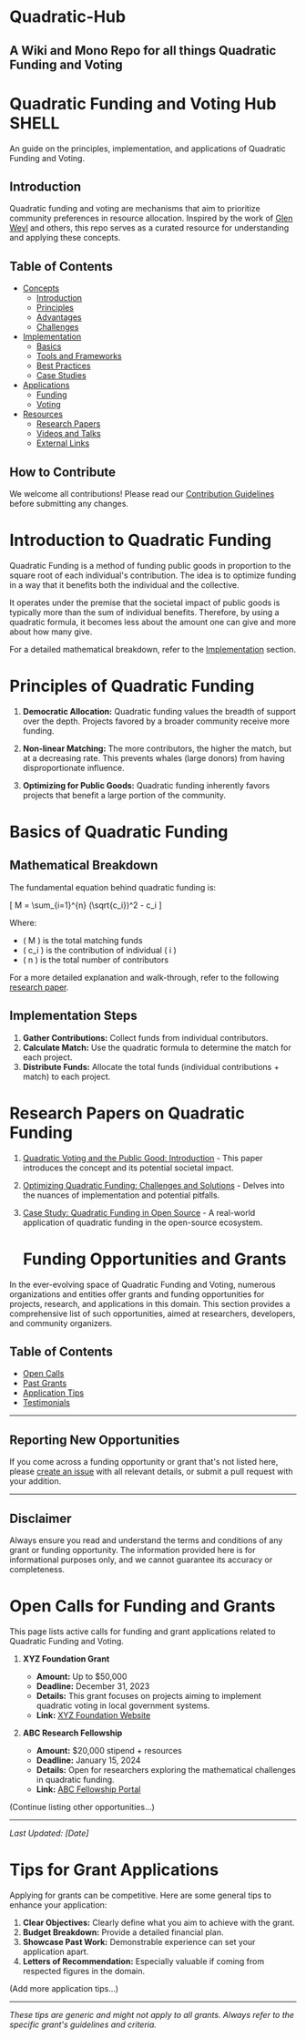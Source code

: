 # Quadratic-Hub
 A Wiki and Mono Repo for all things Quadratic Funding and Voting 
 --
# Quadratic Funding and Voting Hub **SHELL**

An guide on the principles, implementation, and applications of Quadratic Funding and Voting.

## Introduction

Quadratic funding and voting are mechanisms that aim to prioritize community preferences in resource allocation. Inspired by the work of [Glen Weyl](https://glenweyl.com/) and others, this repo serves as a curated resource for understanding and applying these concepts.

## Table of Contents

- [Concepts](./Concepts/)
  - [Introduction](./Concepts/Introduction.md)
  - [Principles](./Concepts/Principles.md)
  - [Advantages](./Concepts/Advantages.md)
  - [Challenges](./Concepts/Challenges.md)
- [Implementation](./Implementation/)
  - [Basics](./Implementation/Basics.md)
  - [Tools and Frameworks](./Implementation/ToolsAndFrameworks.md)
  - [Best Practices](./Implementation/BestPractices.md)
  - [Case Studies](./Implementation/CaseStudies.md)
- [Applications](./Applications/)
  - [Funding](./Applications/Funding.md)
  - [Voting](./Applications/Voting.md)
- [Resources](./Resources/)
  - [Research Papers](./Resources/ResearchPapers.md)
  - [Videos and Talks](./Resources/VideosAndTalks.md)
  - [External Links](./Resources/ExternalLinks.md)
  
## How to Contribute

We welcome all contributions! Please read our [Contribution Guidelines](./Contributions/) before submitting any changes.

# Introduction to Quadratic Funding

Quadratic Funding is a method of funding public goods in proportion to the square root of each individual's contribution. The idea is to optimize funding in a way that it benefits both the individual and the collective. 

It operates under the premise that the societal impact of public goods is typically more than the sum of individual benefits. Therefore, by using a quadratic formula, it becomes less about the amount one can give and more about how many give.

For a detailed mathematical breakdown, refer to the [Implementation](../Implementation/Basics.md) section.

# Principles of Quadratic Funding

1. **Democratic Allocation:** Quadratic funding values the breadth of support over the depth. Projects favored by a broader community receive more funding.
 
2. **Non-linear Matching:** The more contributors, the higher the match, but at a decreasing rate. This prevents whales (large donors) from having disproportionate influence.
  
3. **Optimizing for Public Goods:** Quadratic funding inherently favors projects that benefit a large portion of the community.

# Basics of Quadratic Funding

## Mathematical Breakdown

The fundamental equation behind quadratic funding is:

\[ M = \sum_{i=1}^{n} (\sqrt{c_i})^2 - c_i \]

Where:
- \( M \) is the total matching funds
- \( c_i \) is the contribution of individual \( i \)
- \( n \) is the total number of contributors

For a more detailed explanation and walk-through, refer to the following [research paper](link-to-research-paper).

## Implementation Steps

1. **Gather Contributions:** Collect funds from individual contributors.
2. **Calculate Match:** Use the quadratic formula to determine the match for each project.
3. **Distribute Funds:** Allocate the total funds (individual contributions + match) to each project.

# Research Papers on Quadratic Funding

1. [Quadratic Voting and the Public Good: Introduction](https://link-to-paper1) - This paper introduces the concept and its potential societal impact.
2. [Optimizing Quadratic Funding: Challenges and Solutions](https://link-to-paper2) - Delves into the nuances of implementation and potential pitfalls.
3. [Case Study: Quadratic Funding in Open Source](https://link-to-paper3) - A real-world application of quadratic funding in the open-source ecosystem.

   # Funding Opportunities and Grants

In the ever-evolving space of Quadratic Funding and Voting, numerous organizations and entities offer grants and funding opportunities for projects, research, and applications in this domain. This section provides a comprehensive list of such opportunities, aimed at researchers, developers, and community organizers.

## Table of Contents

- [Open Calls](./OpenCalls.md)
- [Past Grants](./PastGrants.md)
- [Application Tips](./ApplicationTips.md)
- [Testimonials](./Testimonials.md)

---

## Reporting New Opportunities

If you come across a funding opportunity or grant that's not listed here, please [create an issue](link-to-GitHub-issues) with all relevant details, or submit a pull request with your addition.

---

## Disclaimer

Always ensure you read and understand the terms and conditions of any grant or funding opportunity. The information provided here is for informational purposes only, and we cannot guarantee its accuracy or completeness.

# Open Calls for Funding and Grants

This page lists active calls for funding and grant applications related to Quadratic Funding and Voting.

1. **XYZ Foundation Grant**
   - **Amount:** Up to $50,000
   - **Deadline:** December 31, 2023
   - **Details:** This grant focuses on projects aiming to implement quadratic voting in local government systems.
   - **Link:** [XYZ Foundation Website](#)

2. **ABC Research Fellowship**
   - **Amount:** $20,000 stipend + resources
   - **Deadline:** January 15, 2024
   - **Details:** Open for researchers exploring the mathematical challenges in quadratic funding.
   - **Link:** [ABC Fellowship Portal](#)

(Continue listing other opportunities...)

---

*Last Updated: [Date]*

# Tips for Grant Applications

Applying for grants can be competitive. Here are some general tips to enhance your application:

1. **Clear Objectives:** Clearly define what you aim to achieve with the grant.
2. **Budget Breakdown:** Provide a detailed financial plan.
3. **Showcase Past Work:** Demonstrable experience can set your application apart.
4. **Letters of Recommendation:** Especially valuable if coming from respected figures in the domain.

(Add more application tips...)

---

*These tips are generic and might not apply to all grants. Always refer to the specific grant's guidelines and criteria.*


